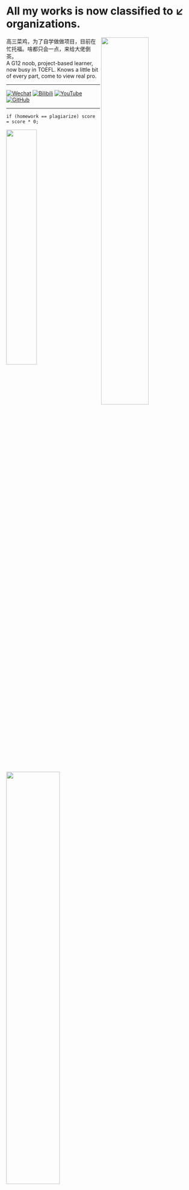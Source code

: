 # All my works is now classified to ↙ organizations.

<div>
  <img align="right" width="50%" src="https://github-readme-stats.vercel.app/api?username=SynthesisDu&show_icons=true" />
  <p align="left">高三菜鸡，为了自学做做项目，目前在忙托福。啥都只会一点，来给大佬倒茶。</br>A G12 noob, project-based learner, now busy in TOEFL. Knows a little bit of every part, come to view real pro.</br></p>
  <hr />
  <p>
  <a href='https://mp.weixin.qq.com/mp/profile_ext?action=home&amp;__biz=MzIxODQ0NzQ1OQ==&amp;scene=124&amp;uin=&amp;key=&amp;devicetype=Windows+10+x64&amp;version=63010043&amp;lang=zh_CN&amp;a8scene=7&amp;fontgear=2'><img src="https://img.shields.io/badge/-SynthesisDu-green?style=flat&amp;logo=Wechat&amp;logoColor=white" referrerpolicy="no-referrer" alt="Wechat"></a>
  <a href='https://space.bilibili.com/62596542'><img src="https://img.shields.io/badge/-SynRGB-05bfdf?style=flat&amp;logo=Bilibili&amp;logoColor=white" referrerpolicy="no-referrer" alt="Bilibili"></a>
  <a href='https://www.youtube.com/channel/UC81J1wPu1f1Dm3R8yWnrDqw'><img src="https://img.shields.io/badge/-SynRGB-FF0000?style=flat&amp;logo=YouTube&amp;logoColor=white" referrerpolicy="no-referrer" alt="YouTube"></a>
  <a href='https://github.com/SynthesisDu'><img src="https://img.shields.io/badge/-SynthesisDu-3A3A3A?style=flat&amp;logo=GitHub&amp;logoColor=white" referrerpolicy="no-referrer" alt="GitHub"></a>
  </p>
</div>
<hr />
<div>
  <img align="left" width="53%" src="https://github-readme-stats.vercel.app/api/wakatime?username=IlllIlIlIIlIl" />
  <pre><code class='language-java' width="40%" lang='java'>if (homework == plagiarize) score = score * 0;</code></pre>
  <img width="40%" src="https://github-readme-stats.vercel.app/api/top-langs/?username=synthesisdu&langs_count=15&layout=compact" />
</div>
